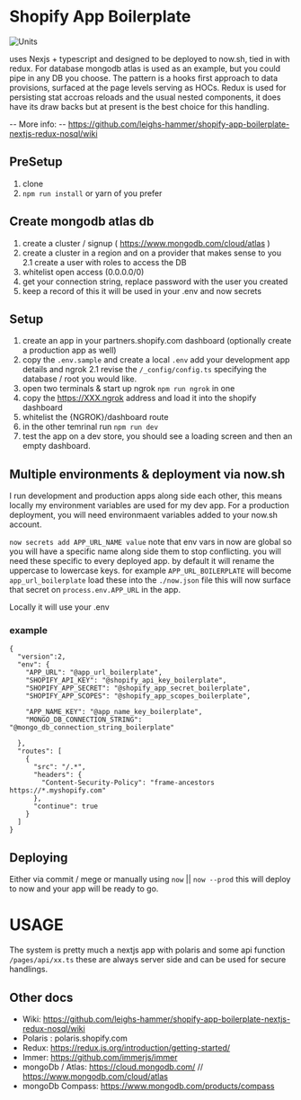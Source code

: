 # Shopify App Boilerplate
![Units](https://github.com/leighs-hammer/shopify-app-boilerplate-nextjs-redux-nosql/workflows/Units/badge.svg)

uses Nexjs + typescript and designed to be deployed to now.sh, tied in with redux. 
For database mongodb atlas is used as an example, but you could pipe in any DB you choose. 
The pattern is a hooks first approach to data provisions, surfaced at the page levels serving as HOCs. 
Redux is used for persisting stat accroas reloads and the usual nested components, it does have its draw backs but at present is the best choice for this handling.  

-- More info: -- 
https://github.com/leighs-hammer/shopify-app-boilerplate-nextjs-redux-nosql/wiki


## PreSetup 
1. clone
2. `npm run install` or yarn of you prefer

## Create mongodb atlas db
1. create a cluster / signup ( https://www.mongodb.com/cloud/atlas )
2. create a cluster in a region and on a provider that makes sense to you
2.1 create a user with roles to access the DB
3. whitelist open access (0.0.0.0/0)
4. get your connection string, replace password with the user you created
5. keep a record of this it will be used in your .env and now secrets

## Setup
1. create an app in your partners.shopify.com dashboard (optionally create a production app as well)
2. copy the `.env.sample` and create a local `.env` add your development app details and ngrok
2.1 revise the `/_config/config.ts` specifying the database / root you would like. 
3. open two terminals & start up ngrok `npm run ngrok` in one
4. copy the https://XXX.ngrok address and load it into the shopify dashboard
5. whitelist the {NGROK}/dashboard route
6. in the other temrinal run `npm run dev`
7. test the app on a dev store, you should see a loading screen and then an empty dashboard. 

## Multiple environments & deployment via now.sh
I run development and production apps along side each other, this means locally my environment variables are used for my dev app. For a production deployment, you will need environmaent variables added to your now.sh account. 

`now secrets add APP_URL_NAME value` note that env vars in now are global so you will have a specific name along side them to stop conflicting. you will need these specific to every deployed app. by default it will rename the uppercase to lowercase keys. for example `APP_URL_BOILERPLATE` will become `app_url_boilerplate` load these into the `./now.json` file this will now surface that secret on `process.env.APP_URL` in the app.

Locally it will use your .env


### example

```
{
  "version":2,
  "env": {
    "APP_URL": "@app_url_boilerplate",
    "SHOPIFY_API_KEY": "@shopify_api_key_boilerplate",
    "SHOPIFY_APP_SECRET": "@shopify_app_secret_boilerplate",
    "SHOPIFY_APP_SCOPES": "@shopify_app_scopes_boilerplate",

    "APP_NAME_KEY": "@app_name_key_boilerplate",
    "MONGO_DB_CONNECTION_STRING": "@mongo_db_connection_string_boilerplate"

  },
  "routes": [
    {
      "src": "/.*",
      "headers": { 
        "Content-Security-Policy": "frame-ancestors https://*.myshopify.com" 
      },
      "continue": true
    }
  ]
}
```

## Deploying

Either via commit / mege or manually using `now` || `now --prod` this will deploy to now and your app will be ready to go. 

# USAGE

The system is pretty much a nextjs app with polaris and some api function `/pages/api/xx.ts` these are always server side and can be used for secure handlings. 

## Other docs
- Wiki: https://github.com/leighs-hammer/shopify-app-boilerplate-nextjs-redux-nosql/wiki
- Polaris : polaris.shopify.com
- Redux: https://redux.js.org/introduction/getting-started/
- Immer: https://github.com/immerjs/immer
- mongoDb / Atlas: https://cloud.mongodb.com/ // https://www.mongodb.com/cloud/atlas
- mongoDb Compass: https://www.mongodb.com/products/compass
